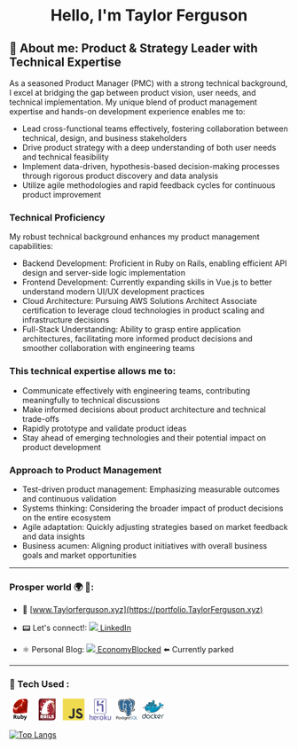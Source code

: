
  
<h1 align="center">
  Hello, I'm Taylor Ferguson
</h1>

## 🌄 About me: Product & Strategy Leader with Technical Expertise


 <!-- ### Product Manager (PMC) with Full-Stack Development Experience -->

As a seasoned Product Manager (PMC) with a strong technical background, I excel at bridging the gap between product vision, user needs, and technical implementation. My unique blend of product management expertise and hands-on development experience enables me to:

- Lead cross-functional teams effectively, fostering collaboration between technical, design, and business stakeholders
- Drive product strategy with a deep understanding of both user needs and technical feasibility
- Implement data-driven, hypothesis-based decision-making processes through rigorous product discovery and data analysis
- Utilize agile methodologies and rapid feedback cycles for continuous product improvement

### Technical Proficiency

My robust technical background enhances my product management capabilities:

- Backend Development: Proficient in Ruby on Rails, enabling efficient API design and server-side logic implementation
- Frontend Development: Currently expanding skills in Vue.js to better understand modern UI/UX development practices
- Cloud Architecture: Pursuing AWS Solutions Architect Associate certification to leverage cloud technologies in product scaling and infrastructure decisions
- Full-Stack Understanding: Ability to grasp entire application architectures, facilitating more informed product decisions and smoother collaboration with engineering teams

### This technical expertise allows me to:

- Communicate effectively with engineering teams, contributing meaningfully to technical discussions
- Make informed decisions about product architecture and technical trade-offs
- Rapidly prototype and validate product ideas
- Stay ahead of emerging technologies and their potential impact on product development

### Approach to Product Management

- Test-driven product management: Emphasizing measurable outcomes and continuous validation
- Systems thinking: Considering the broader impact of product decisions on the entire ecosystem
- Agile adaptation: Quickly adjusting strategies based on market feedback and data insights
- Business acumen: Aligning product initiatives with overall business goals and market opportunities

---


### Prosper world 🌍 🖖:



- :ship: [www.Taylorferguson.xyz](https://portfolio.TaylorFerguson.xyz) 

- :pager: Let's connect!: [![](https://i.sstatic.net/gVE0j.png) LinkedIn](https://www.linkedin.com/in/taylor-ferguson-57826660/)

- :atom_symbol: Personal Blog: [![](https://i.stack.imgur.com/gVE0j.png) EconomyBlocked](https://www.economyblocked.com/terms/token-engineering) ⬅️ Currently parked 
&nbsp;



---

### :musical_score: Tech Used :

<div>
  
   <img src="https://github.com/devicons/devicon/blob/master/icons/ruby/ruby-original-wordmark.svg" title="Ruby" alt="Ruby" width="40" height="40"/>&nbsp;
  <img src="https://github.com/devicons/devicon/blob/master/icons/rails/rails-original-wordmark.svg" title="Rails" alt="Rails" width="40" height="40"/>&nbsp;
  <img src="https://github.com/devicons/devicon/blob/master/icons/javascript/javascript-original.svg" title="JavaScript" alt="JavaScript" width="40" height="40"/>&nbsp;
  <img src="https://github.com/devicons/devicon/blob/master/icons/heroku/heroku-original-wordmark.svg" title="Heroku" alt="Heroku" width="40" height="40"/>&nbsp;
  <img src="https://github.com/devicons/devicon/blob/master/icons/postgresql/postgresql-original-wordmark.svg" title="PostgreSQL" alt="PostgreSQL" width="40" height="40"/>&nbsp;
    <img src="https://github.com/devicons/devicon/blob/master/icons/docker/docker-original-wordmark.svg" title="docker" alt="docker" width="40" height="40"/>&nbsp;
</div>

[![Top Langs](https://github-readme-stats.vercel.app/api/top-langs/?username=taylorjalpha&theme=radical)](https://github.com/anuraghazra/github-readme-stats)
